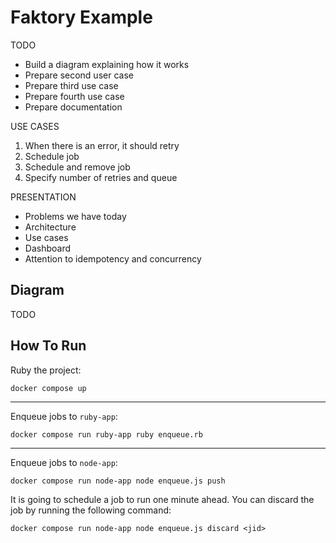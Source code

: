 # Faktory Example

TODO
- Build a diagram explaining how it works
- Prepare second user case
- Prepare third use case
- Prepare fourth use case
- Prepare documentation

USE CASES
1) When there is an error, it should retry
2) Schedule job
3) Schedule and remove job
4) Specify number of retries and queue

PRESENTATION
- Problems we have today
- Architecture
- Use cases
- Dashboard
- Attention to idempotency and concurrency

## Diagram

TODO

## How To Run

Ruby the project:

```
docker compose up
```

***

Enqueue jobs to `ruby-app`:

```
docker compose run ruby-app ruby enqueue.rb
```

***

Enqueue jobs to `node-app`:

```
docker compose run node-app node enqueue.js push
```

It is going to schedule a job to run one minute ahead. You can discard the job by running the following command:

```
docker compose run node-app node enqueue.js discard <jid>
```
